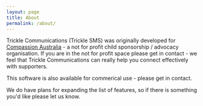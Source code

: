 ```yaml
---
layout: page
title: About
permalink: /about/
---
```


Trickle Communications (Trickle SMS) was originally developed for [Compassion Australia](http://compassion.com.au) - a not for profit child sponsorship / advocacy organisation. If you are in the not for profit space please get in contact - we feel that Trickle Communications can really help you connect effectively with supporters. 

This software is also available for commerical use - please get in contact. 

We do have plans for expanding the list of features, so if there is something you'd like please let us know. 